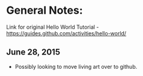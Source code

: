 # General Notes:

Link for original Hello World Tutorial - https://guides.github.com/activities/hello-world/

June 28, 2015
-------------
- Possibly looking to move living art over to github.
